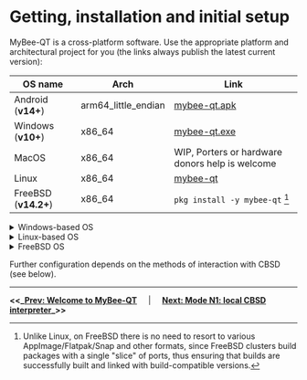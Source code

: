 # Getting, installation and initial setup

MyBee-QT is a cross-platform software. Use the appropriate platform and architectural project for you (the links always publish the latest current version):

|           OS name             |  Arch                 |  Link                                                                            |
| ----------------------------- | --------------------- | -------------------------------------------------------------------------------- |
|         Android (**v14+**)    |  arm64_little_endian  | [mybee-qt.apk](https://myb.convectix.com/DL/apk/mybee-qt.apk)                    |
|         Windows (**v10+**)    |  x86_64               | [mybee-qt.exe](https://myb.convectix.com/DL/windows/mybee-qt.exe)                |
|         MacOS                 |  x86_64               | WIP, Porters or hardware donors help is welcome                                  |
|         Linux                 |  x86_64               | [mybee-qt](https://myb.convectix.com/DL/linux/mybee-qt)                          |
|         FreeBSD (**v14.2+**)  |  x86_64               | `pkg install -y mybee-qt` [^#1]                                                  |


<details>
  <summary>Windows-based OS</summary>

:bangbang: | :Attention: There is currently a limitation when connecting to the FreeBSD jail console from MyBee-QT under Windows - we are looking for an analogue of `openpty`. Virtual machines work without restrictions.
:---: | :---

The application is designed for Windows OS not lower than 10.x;

1) Open browser and download the MyBee-QT installer: https://myb.convectix.com/DL/windows/mybee-qt.exe

The installation procedure is standard - double-click on the .exe file and specify the path, then start the file extraction process.

![wininst1.png](https://myb.convectix.com/img/wininst1.png?raw=true)

![wininst2.png](https://myb.convectix.com/img/wininst2.png?raw=true)

</details>

<details>
  <summary>Linux-based OS</summary>

## Linux
The official build of MyBee-QT for Linux platform is [AppImage](https://appimage.org/) application, so make sure your system has `libfuse` package installed and `fuse` module loaded:

```
modprobe fuse
```

Get the build and make sure it runs:
```
wget https://myb.convectix.com/DL/linux/mybee-qt
chmod +x ./mybee-qt
./mybee-qt
```

</details>

<details>
  <summary>FreeBSD OS</summary>

## FreeBSD

There are several officially supported methods for obtaining the application.

### from source code, ports tree

Installation from FreeBSD source and ports tree:

```
env BATCH=no make -C /usr/ports/emulators/mybee-qt install
```

### from package, FreeBSD repository

Installing a package from the official FreeBSD repository:
```
pkg install -y mybee-qt
```

### from package, repository MyBee-QT-development

Installing the package (latest/unstable/testing) from the MyBee-QT pkg repository:

```
cat > /usr/local/etc/pkg/repos/MyBee-QT.conf <<EOF
MyBee-QT: {
    url: "https://pkg.convectix.com/mybee-qt/\${ABI}/latest",
    mirror_type: "none",
    enabled: yes
}
EOF

pkg update -r MyBee-QT
pkg install -r MyBee-QT -y mybee-qt

```

</details>

Further configuration depends on the methods of interaction with CBSD (see below).

---

**<<_**__[Prev: Welcome to MyBee-QT](/)__ $~~~$ | $~~~$ __[Next: Mode N1: local CBSD interpreter](myb-qt-cbsd-local.md)__**_>>**


[^#1]: Unlike Linux, on FreeBSD there is no need to resort to various AppImage/Flatpak/Snap and other formats, since FreeBSD clusters build packages with a single "slice" of ports, thus ensuring that builds are successfully built and linked with build-compatible versions.
